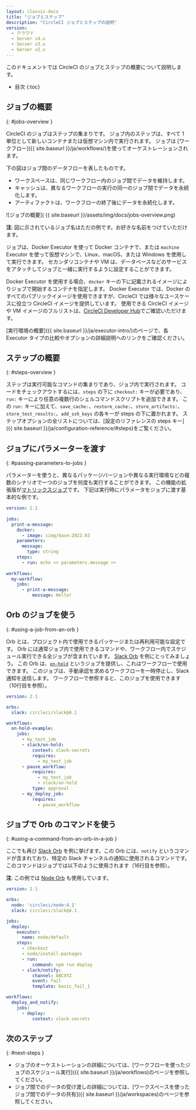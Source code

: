 ```yaml
---
layout: classic-docs
title: "ジョブとステップ"
description: "CircleCI ジョブとステップの説明"
version:
  - クラウド
  - Server v4.x
  - Server v3.x
  - Server v2.x
---
```


このドキュメントでは CircleCI のジョブとステップの概要について説明します。

* 目次
{:toc}

## ジョブの概要
{: #jobs-overview }

CircleCI のジョブはステップの集まりです。 ジョブ内のステップは、すべて 1 単位として新しいコンテナまたは仮想マシン内で実行されます。 ジョブは [ワークフロー]({{ site.baseurl }}/ja/workflows/)を使ってオーケストレーションされます。

下の図はジョブ間のデータフローを表したものです。
* ワークスペースは、同じワークフロー内のジョブ間でデータを維持します。
* キャッシュは、異なるワークフローの実行の同一のジョブ間でデータを永続化します。
* アーティファクトは、ワークフローの終了後にデータを永続化します。

![ジョブの概要]( {{ site.baseurl }}/assets/img/docs/jobs-overview.png)

**注**: 図に示されているジョブ名はただの例です。お好きな名前をつけていただけます。

ジョブは、Docker Executor を使って Docker コンテナで、または `machine` Executor を使って仮想マシンで、Linux、macOS、または Windows を使用して実行できます。 セカンダリコンテナや VM は、データベースなどのサービスをアタッチしてジョブと一緒に実行するように設定することができます。

Docker Executor を使用する場合、`docker` キーの下に記載されるイメージによりジョブで開始するコンテナを指定します。 Docker Executor では、Docker のすべてのパブリックイメージを使用できますが、CircleCI では様々なユースケースに役立つ CircleCI イメージを提供しています。 使用できる CircleCI イメージや VM イメージのフルリストは、[CircleCI Developer Hub](https://circleci.com/developer/images)でご確認いただけます。

[実行環境の概要]({{ site.baseurl }}/ja/executor-intro/)のページで、各 Executor タイプの比較やオプションの詳細説明へのリンクをご確認ください。

## ステップの概要
{: #steps-overview }

ステップは実行可能なコマンドの集まりであり、ジョブ内で実行されます。 コードをチェックアウトするには、`steps` の下に `checkout:` キーが必要であり、`run:` キーにより任意の複数行のシェルコマンドスクリプトを追加できます。  この `run:` キーに加えて、`save_cache:`、`restore_cache:`、`store_artifacts:`、`store_test_results:`、`add_ssh_keys` の各キーが steps の下に置かれます。 ステップオプションの全リストについては、[設定のリファレンスの steps キー]({{ site.baseurl }}/ja/configuration-reference/#steps)をご覧ください。

## ジョブにパラメーターを渡す
{: #passing-parameters-to-jobs }

パラメーターを使うと、異なるパッケージバージョンや異なる実行環境などの複数のシナリオで一つのジョブを何度も実行することができます。 この機能の拡張版が[マトリックスジョブ]({{site.baseurl}}/ja/configuration-reference/#matrix-requires-version-21)です。 下記は実行時にパラメータをジョブに渡す基本的な例です。

```yml
version: 2.1
​
jobs:
  print-a-message:
    docker:
      - image: cimg/base:2022.03
    parameters:
      message:
        type: string
    steps:
      - run: echo << parameters.message >>
​
workflows:
  my-workflow:
    jobs:
      - print-a-message:
          message: Hello!
```

## Orb のジョブを使う
{: #using-a-job-from-an-orb }

Orb とは、プロジェクト内で使用できるパッケージまたは再利用可能な設定です。 Orb には通常ジョブ内で使用できるコマンドや、ワークフロー内でスケジュール実行できる全ジョブが含まれています。 [Slack Orb](https://circleci.com/developer/orbs/orb/circleci/slack) を例にとってみましょう。 この Orb は、[`on-hold`](https://circleci.com/developer/orbs/orb/circleci/slack#usage-on_hold_notification) というジョブを提供し、これはワークフローで使用できます。 このジョブは、手動承認を求めるワークフローを一時停止し、Slack 通知を送信します。 ワークフローで参照すると、このジョブを使用できます（10行目を参照）。

```yml
version: 2.1

orbs:
  slack: circleci/slack@4.1

workflows:
  on-hold-example:
    jobs:
      - my_test_job
      - slack/on-hold:
          context: slack-secrets
          requires:
            - my_test_job
      - pause_workflow:
          requires:
            - my_test_job
            - slack/on-hold
          type: approval
      - my_deploy_job:
          requires:
            - pause_workflow
```

## ジョブで Orb のコマンドを使う
{: #using-a-command-from-an-orb-in-a-job }

ここでも再び [Slack Orb](https://circleci.com/developer/orbs/orb/circleci/slack) を例に挙げます。この Orb には、`notify` というコマンドが含まれており、特定の Slack チャンネルの通知に使用されるコマンドです。 このコマンドはジョブでは以下のように使用されます（16行目を参照）。

**注**: この例では [Node Orb](https://circleci.com/developer/orbs/orb/circleci/node) も使用しています。

```yml
version: 2.1

orbs:
  node: 'circleci/node:4.1'
  slack: circleci/slack@4.1

jobs:
  deploy:
    executor:
      name: node/default
    steps:
      - checkout
      - node/install-packages
      - run:
          command: npm run deploy
      - slack/notify:
          channel: ABCXYZ
          event: fail
          template: basic_fail_1

workflows:
  deploy_and_notify:
    jobs:
      - deploy:
          context: slack-secrets
```


## 次のステップ
{: #next-steps }

- ジョブのオーケストレーションの詳細については、[ワークフローを使ったジョブのスケジュール実行]({{ site.baseurl }}/ja/workflows)のページを参照してください。
- ジョブ間でのデータの受け渡しの詳細については、[ワークスペースを使ったジョブ間でのデータの共有]({{ site.baseurl }}/ja/workspaces)のページを参照してください。
